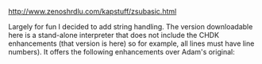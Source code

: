 http://www.zenoshrdlu.com/kapstuff/zsubasic.html

Largely for fun I decided to add string handling. The version downloadable here is a stand-alone interpreter that does not include the CHDK enhancements (that version is here) so for example, all lines must have line numbers). It offers the following enhancements over Adam's original:

